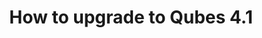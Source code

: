 ---
lang: en
layout: doc
permalink: /doc/upgrade/4.1/
redirect_to: https://qubes-doc-rst.readthedocs.io/en/latest/user/downloading-installing-upgrading/upgrade/4_1.html
title: How to upgrade to Qubes 4.1
---